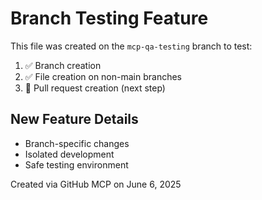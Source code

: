 # Branch Testing Feature

This file was created on the `mcp-qa-testing` branch to test:

1. ✅ Branch creation
2. ✅ File creation on non-main branches
3. 🔄 Pull request creation (next step)

## New Feature Details
- Branch-specific changes
- Isolated development
- Safe testing environment

Created via GitHub MCP on June 6, 2025
